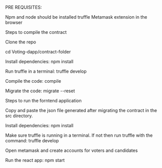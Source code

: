 PRE REQUISITES:

Npm and node should be installed truffle Metamask extension in the browser

Steps to compile the contract

Clone the repo

cd Voting-dapp/contract-folder

Install dependencies: npm install

Run truffle in a terminal: truffle develop

Compile the code: compile

Migrate the code: migrate --reset

Steps to run the forntend application

Copy and paste the json file generated after migrating the contract in the src directory.

Install dependencies: npm install

Make sure truffle is running in a terminal. If not then run truffle with the command: truffle develop

Open metamask and create accounts for voters and candidates

Run the react app: npm start